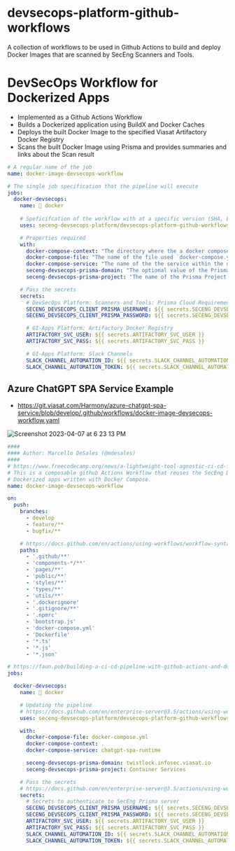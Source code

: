 # devsecops-platform-github-workflows

A collection of workflows to be used in Github Actions to build and deploy Docker Images that are scanned by SecEng Scanners and Tools.


# DevSecOps Workflow for Dockerized Apps

* Implemented as a Github Actions Workflow
* Builds a Dockerized application using BuildX and Docker Caches
* Deploys the built Docker Image to the specified Viasat Artifactory Docker Registry
* Scans the built Docker Image using Prisma  and provides summaries and links about the Scan result


```yaml
# A regular name of the job
name: docker-image-devsecops-workflow

# The single job specification that the pipeline will execute
jobs:
  docker-devsecops:
    name: 🐳 docker
 
    # Speficifcation of the workflow with at a specific version (SHA, Branch or Tag)
    uses: seceng-devsecops-platform/devsecops-platform-github-workflows/.github/workflows/docker-compose-devsecops-workflow.yaml@v0.1.0

    # Properties required
    with:
      docker-compose-context: "The directory where the a docker compose file lives for the build"
      docker-compose-file: "The name of the file used `docker-compose.yaml`"
      docker-compose-service: "The name of the the service within the docker-compose file that contains the image definition"
      seceng-devsecops-prisma-domain: "The optional value of the Prisma/Twistlock Server where to send scan results"
      seceng-devsecops-prisma-project: "The name of the Prisma Project to flow " 

    # Pass the secrets
    secrets:
      # DevSecOps Platform: Scanners and Tools: Prisma Cloud Requirements
      SECENG_DEVSECOPS_CLIENT_PRISMA_USERNAME: ${{ secrets.SECENG_DEVSECOPS_CLIENT_PRISMA_USERNAME }}
      SECENG_DEVSECOPS_CLIENT_PRISMA_PASSWORD: ${{ secrets.SECENG_DEVSECOPS_CLIENT_PRISMA_PASSWORD }}

      # GI-Apps Platform: Artifactory Docker Registry
      ARTIFACTORY_SVC_USER: ${{ secrets.ARTIFACTORY_SVC_USER }}
      ARTIFACTORY_SVC_PASS: ${{ secrets.ARTIFACTORY_SVC_PASS }}

      # GI-Apps Platform: Slack Channels
      SLACK_CHANNEL_AUTOMATION_ID: ${{ secrets.SLACK_CHANNEL_AUTOMATION_ID }}
      SLACK_CHANNEL_AUTOMATION_TOKEN: ${{ secrets.SLACK_CHANNEL_AUTOMATION_TOKEN }}
```

## Azure ChatGPT SPA Service Example

* https://git.viasat.com/Harmony/azure-chatgpt-spa-service/blob/develop/.github/workflows/docker-image-devsecops-workflow.yaml

![Screenshot 2023-04-07 at 6 23 13 PM](https://media.git.viasat.com/user/6318/files/480bbb86-5b3b-432d-bd0c-39ccf7f6d906)


```yaml
####
#### Author: Marcello DeSales (@mdesales)
####
# https://www.freecodecamp.org/news/a-lightweight-tool-agnostic-ci-cd-flow-with-github-actions/
# This is a composable github Actions Workflow that reuses the SecEng DevSecOps Platform workflow for
# Dockerized apps written with Docker Compose.
name: docker-image-devsecops-workflow

on:
  push:
    branches:
      - develop
      - feature/**
      - bugfix/**

    # https://docs.github.com/en/actions/using-workflows/workflow-syntax-for-github-actions#example-including-paths
    paths:
      - '.github/**'
      - 'components-*/**'
      - 'pages/**'
      - 'public/**'
      - 'styles/**'
      - 'types/**'
      - 'utils/**'
      - '.dockerignore'
      - '.gitignore/**'
      - '.npmrc'
      - 'bootstrap.js'
      - 'docker-compose.yml'
      - 'Dockerfile'
      - '*.ts'
      - '*.js'
      - '*.json'

# https://faun.pub/building-a-ci-cd-pipeline-with-github-actions-and-docker-part-1-a9d8709c31fb
jobs:

  docker-devsecops:
    name: 🐳 docker

    # Updating the pipeline
    # https://docs.github.com/en/enterprise-server@3.5/actions/using-workflows/reusing-workflows#passing-inputs-and-secrets-to-a-reusable-workflow
    uses: seceng-devsecops-platform/devsecops-platform-github-workflows/.github/workflows/docker-compose-devsecops-workflow.yaml@feature/support-docker-compose-devsecops-workflow

    with:
      docker-compose-file: docker-compose.yml
      docker-compose-context: .
      docker-compose-service: chatgpt-spa-runtime

      seceng-devsecops-prisma-domain: twistlock.infosec.viasat.io
      seceng-devsecops-prisma-project: Container Services

    # Pass the secrets
    # https://docs.github.com/en/enterprise-server@3.5/actions/using-workflows/reusing-workflows#passing-inputs-and-secrets-to-a-reusable-workflow
    secrets:
      # Secrets to authenticate to SecEng Prisma server
      SECENG_DEVSECOPS_CLIENT_PRISMA_USERNAME: ${{ secrets.SECENG_DEVSECOPS_CLIENT_PRISMA_USERNAME }}
      SECENG_DEVSECOPS_CLIENT_PRISMA_PASSWORD: ${{ secrets.SECENG_DEVSECOPS_CLIENT_PRISMA_PASSWORD }}
      ARTIFACTORY_SVC_USER: ${{ secrets.ARTIFACTORY_SVC_USER }}
      ARTIFACTORY_SVC_PASS: ${{ secrets.ARTIFACTORY_SVC_PASS }}
      SLACK_CHANNEL_AUTOMATION_ID: ${{ secrets.SLACK_CHANNEL_AUTOMATION_ID }}
      SLACK_CHANNEL_AUTOMATION_TOKEN: ${{ secrets.SLACK_CHANNEL_AUTOMATION_TOKEN }}
```
